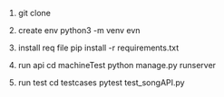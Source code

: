1. git clone
2. create env
    python3 -m venv evn
3. install req file
    pip install -r requirements.txt
4. run api 
    cd machineTest
    python manage.py runserver

5. run test
    cd testcases
    pytest test_songAPI.py

